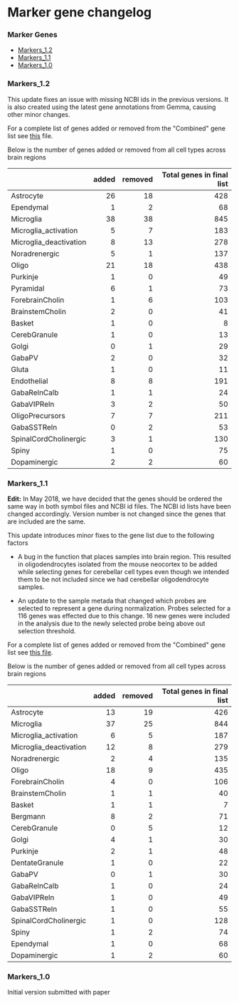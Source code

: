 Marker gene changelog
======================

### Marker Genes

* [Markers_1.2](Markers_1.2/README.md)
* [Markers_1.1](Markers_1.1/README.md)
* [Markers_1.0](Markers_1.0/README.md)


### Markers_1.2

This update fixes an issue with missing NCBI ids in the previous versions. It is
also created using the latest gene annotations from Gemma, causing other minor changes.

For a complete list of genes added or removed from the "Combined" gene list see [this](Markers_1.2/comparison_CellTypes-Markers_1.1-Markers_1.2.md) file.

Below is the number of genes added or removed from all cell types across brain regions

|                       | added| removed| Total genes in final list|
|:----------------------|-----:|-------:|-------------------------:|
|Astrocyte              |    26|      18|                       428|
|Ependymal              |     1|       2|                        68|
|Microglia              |    38|      38|                       845|
|Microglia_activation   |     5|       7|                       183|
|Microglia_deactivation |     8|      13|                       278|
|Noradrenergic          |     5|       1|                       137|
|Oligo                  |    21|      18|                       438|
|Purkinje               |     1|       0|                        49|
|Pyramidal              |     6|       1|                        73|
|ForebrainCholin        |     1|       6|                       103|
|BrainstemCholin        |     2|       0|                        41|
|Basket                 |     1|       0|                         8|
|CerebGranule           |     1|       0|                        13|
|Golgi                  |     0|       1|                        29|
|GabaPV                 |     2|       0|                        32|
|Gluta                  |     1|       0|                        11|
|Endothelial            |     8|       8|                       191|
|GabaRelnCalb           |     1|       1|                        24|
|GabaVIPReln            |     3|       2|                        50|
|OligoPrecursors        |     7|       7|                       211|
|GabaSSTReln            |     0|       2|                        53|
|SpinalCordCholinergic  |     3|       1|                       130|
|Spiny                  |     1|       0|                        75|
|Dopaminergic           |     2|       2|                        60|


### Markers_1.1

**Edit:** In May 2018, we have decided that the genes should be ordered the same
way in both symbol files and NCBI id files. The NCBI id lists have been changed
accordingly. Version number is not changed since the genes that are included are 
the same.

This update introduces minor fixes to the gene list due to the following factors

* A bug in the function that places samples into brain region. This resulted in oligodendrocytes
isolated from the mouse neocortex to be added while selecting genes for cerebellar cell types even
though we intended them to be not included since we had cerebellar oligodendrocyte samples.


* An update to the sample metada that changed which probes are selected to 
represent a gene during normalization. Probes selected for a 116 genes was effected
due to this change. 16 new genes were included in the analysis due to the newly selected probe
being above out selection threshold.

For a complete list of genes added or removed from the "Combined" gene list see [this file](Markers_1.1/comparison_CellTypes-Markers_1.0-Markers_1.1.md).

Below is the number of genes added or removed from all cell types across brain regions

|                       | added| removed| Total genes in final list|
|:----------------------|-----:|-------:|-------------------------:|
|Astrocyte              |    13|      19|                       426|
|Microglia              |    37|      25|                       844|
|Microglia_activation   |     6|       5|                       187|
|Microglia_deactivation |    12|       8|                       279|
|Noradrenergic          |     2|       4|                       135|
|Oligo                  |    18|       9|                       435|
|ForebrainCholin        |     4|       0|                       106|
|BrainstemCholin        |     1|       1|                        40|
|Basket                 |     1|       1|                         7|
|Bergmann               |     8|       2|                        71|
|CerebGranule           |     0|       5|                        12|
|Golgi                  |     4|       1|                        30|
|Purkinje               |     2|       1|                        48|
|DentateGranule         |     1|       0|                        22|
|GabaPV                 |     0|       1|                        30|
|GabaRelnCalb           |     1|       0|                        24|
|GabaVIPReln            |     1|       0|                        49|
|GabaSSTReln            |     1|       0|                        55|
|SpinalCordCholinergic  |     1|       0|                       128|
|Spiny                  |     1|       2|                        74|
|Ependymal              |     1|       0|                        68|
|Dopaminergic           |     1|       2|                        60|




### Markers_1.0

Initial version submitted with paper